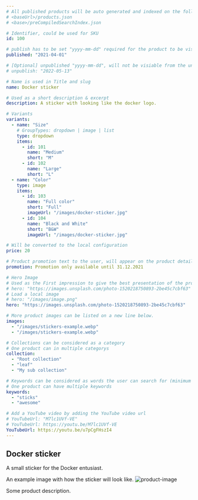 ```yaml
---
# All published products will be auto generated and indexed on the following urls
# <baseUrl>/products.json
# <base>/preCompiledSearchIndex.json

# Identifier, could be used for SKU
id: 100

# publish has to be set "yyyy-mm-dd" required for the product to be visible
published: "2021-04-01"

# [Optional] unpublished "yyyy-mm-dd", will not be visiable from the unpublished date
# unpublish: "2022-05-13"

# Name is used in Title and slug
name: Docker sticker

# Used as a short description & excerpt
description: A sticker with looking like the docker logo.

# Variants
variants:
  - name: "Size"
    # GroupTypes: dropdown | image | list
    type: dropdown
    items:
      - id: 101
        name: "Medium"
        short: "M"
      - id: 102
        name: "Large"
        short: "L"
  - name: "Color"
    type: image
    items:
      - id: 103
        name: "Full color"
        short: "Full"
        imageUrl: "/images/docker-sticker.jpg"
      - id: 104
        name: "Black and White"
        short: "B&W"
        imageUrl: "/images/docker-sticker.jpg"

# Will be converted to the local configuration
price: 20

# Product promotion text to the user, will appear on the product detail page above the "Add to cart" button
promotion: Promotion only available until 31.12.2021

# Hero Image
# Used as the First impression to give the best presentation of the product
# hero: "https://images.unsplash.com/photo-1520218750893-2be45c7cbf63"
# Load a local image
# hero: "/images/image.png"
hero: "https://images.unsplash.com/photo-1520218750893-2be45c7cbf63"

# More product images can be listed on a new line below.
images:
  - "/images/stickers-example.webp"
  - "/images/stickers-example.webp"

# Collections can be considered as a category
# One product can in multiple categorys
collection:
  - "Root collection"
  - "leaf"
  - "My sub collection"

# Keywords can be considered as words the user can search for (minimum of 4 chars)
# One product can have multiple keywords
keywords:
  - "sticks"
  - "awesome"

# Add a YouTube video by adding the YouTube video url
# YouTubeUrl: "M7lc1UVf-VE"
# YouTubeUrl: https://youtu.be/M7lc1UVf-VE
YouTubeUrl: https://youtu.be/u7pCgFHszI4
---
```


## Docker sticker

A small sticker for the Docker entusiast.

An example image with how the sticker will look like.
![product-image](/images/docker-sticker.jpg)

Some product description.
